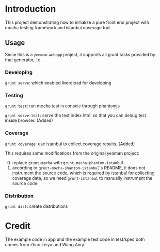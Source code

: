 # Introduction

This project demonstrating how to initialize a pure front end project with mocha testing framework and istanbul coverage
tool.

## Usage

Since this is a `yeoman-webapp` project, it supports all grunt tasks provided by that generator, i.e.

### Developing

`grunt serve`: which enabled livereload for developing

### Testing

`grunt test`: run mocha test in console through phantomjs

`grunt serve:test`: serve the test index.html so that you can debug test inside browser. (Added)

### Coverage

`grunt coverage`: use istanbul to collect coverage results. (Added)

This requires some modifications from the original yeoman project:

0. replace `grunt-mocha` with `grunt-mocha-phantom-istanbul`
0. according to `grunt-mocha-phantom-istanbul`'s README, it does not instrument the source code, which is required by
   istanbul for collecting coverage data, so we need `grunt-istanbul` to manually instrument the source code
   
### Distribution

`grunt dist`: create distributions

# Credit

The example code in app and the example test code in test/spec both comes from Zhao Leiyu and Wang Anqi.
